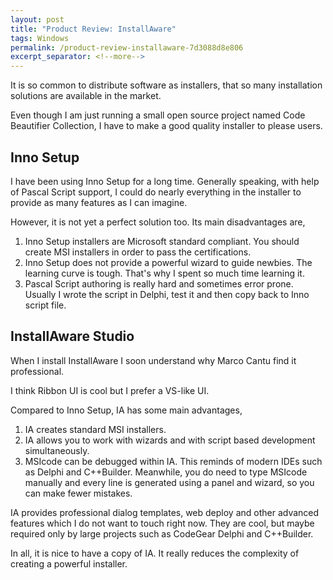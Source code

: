 ```yaml
---
layout: post
title: "Product Review: InstallAware"
tags: Windows
permalink: /product-review-installaware-7d3088d8e806
excerpt_separator: <!--more-->
---
```

It is so common to distribute software as installers, that so many installation solutions are available in the market.

Even though I am just running a small open source project named Code Beautifier Collection, I have to make a good quality installer to please users.
<!--more-->

## Inno Setup

I have been using Inno Setup for a long time. Generally speaking, with help of Pascal Script support, I could do nearly everything in the installer to provide as many features as I can imagine.

However, it is not yet a perfect solution too. Its main disadvantages are,

1. Inno Setup installers are Microsoft standard compliant. You should create MSI installers in order to pass the certifications.
1. Inno Setup does not provide a powerful wizard to guide newbies. The learning curve is tough. That's why I spent so much time learning it.
1. Pascal Script authoring is really hard and sometimes error prone. Usually I wrote the script in Delphi, test it and then copy back to Inno script file.

## InstallAware Studio

When I install InstallAware I soon understand why Marco Cantu find it professional.

I think Ribbon UI is cool but I prefer a VS-like UI.

Compared to Inno Setup, IA has some main advantages,

1. IA creates standard MSI installers.
1. IA allows you to work with wizards and with script based development simultaneously.
1. MSIcode can be debugged within IA. This reminds of modern IDEs such as Delphi and C++Builder. Meanwhile, you do need to type MSIcode manually and every line is generated using a panel and wizard, so you can make fewer mistakes.

IA provides professional dialog templates, web deploy and other advanced features which I do not want to touch right now. They are cool, but maybe required only by large projects such as CodeGear Delphi and C++Builder.

In all, it is nice to have a copy of IA. It really reduces the complexity of creating a powerful installer.
